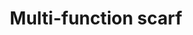 ---
ee_id: '4451'
site: '1'
type: '2'
long_id: 2018-052 Multi-function scarf
url: 2018-052-multi-function-scarf
title: Multi-function scarf
year: '2018'
medium: International Association for Research and Testing in the Field of Textile
  and Leather Ecology certified cotton scarf
commission:
add_credit:
dims: Variable
pitch:
ps:
live_url:
related:
youtube:
imgs: flagship-2017-062-db-jih--eQIH.jpg
subheading:
year2: '2018'
download:
add_credits:
related_code:
layout: things-i-made
---